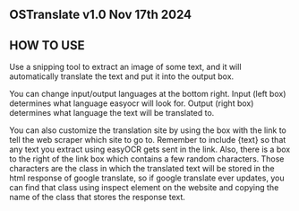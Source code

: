 ## OSTranslate v1.0 Nov 17th 2024 ##

## HOW TO USE ##
Use a snipping tool to extract an image of some text, and it will automatically translate the text and put it into the output box.

You can change input/output languages at the bottom right. Input (left box) determines what language easyocr will look for. Output (right box) determines what language the text will be translated to.

You can also customize the translation site by using the box with the link to tell the web scraper which site to go to. Remember to include {text} so that any text you extract using easyOCR gets sent in the link.
Also, there is a box to the right of the link box which contains a few random characters. Those characters are the class in which the translated text will be stored in the html response of google translate, so if google translate ever updates, you can find that class using inspect element on the website and copying the name of the class that stores the response text.
